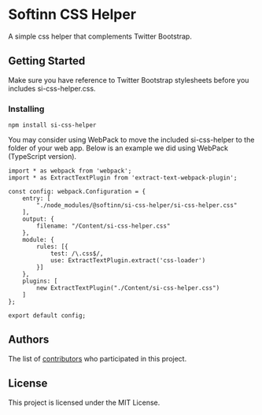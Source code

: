 # Softinn CSS Helper

A simple css helper that complements Twitter Bootstrap.

## Getting Started

Make sure you have reference to Twitter Bootstrap stylesheets before you includes si-css-helper.css.


### Installing

```
npm install si-css-helper
```

You may consider using WebPack to move the included si-css-helper to the folder of your web app. Below is an example we did using WebPack (TypeScript version).
```
import * as webpack from 'webpack';
import * as ExtractTextPlugin from 'extract-text-webpack-plugin';

const config: webpack.Configuration = {
    entry: [
        "./node_modules/@softinn/si-css-helper/si-css-helper.css"
    ],
    output: {
        filename: "/Content/si-css-helper.css"
    },
    module: {
        rules: [{
            test: /\.css$/,
            use: ExtractTextPlugin.extract('css-loader')
        }]
    },
    plugins: [
        new ExtractTextPlugin("./Content/si-css-helper.css")
    ]
};

export default config;
```

## Authors

The list of [contributors](https://github.com/jeeshenlee/si-css-helper/graphs/contributors) who participated in this project.

## License

This project is licensed under the MIT License.

